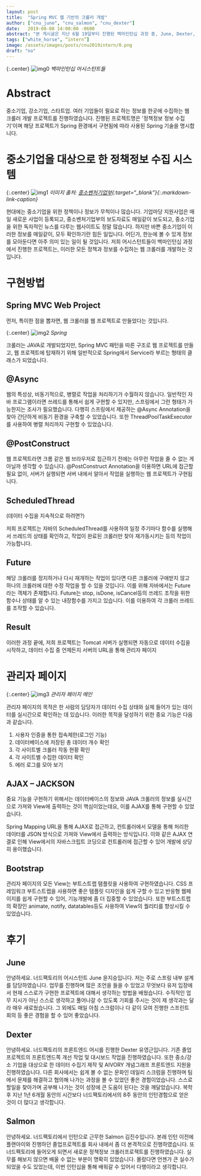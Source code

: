 ```yaml
---
layout: post
title:  "Spring MVC 웹 기반의 크롤러 개발"
author: ["cnu_june", "cnu_salmon", "cnu_dexter"]
date:   2019-08-08 14:00:00 -0600
abstract: "본 게시글은 지난 6월 19일부터 진행된 백마인턴십 과정 중, June, Dexter, Salmon 세 명의 어시스턴트가 함께 진행한 프로젝트에 대한 간략한 설명과 개발 과정에서의 느낀 점, 후기를 담고 있습니다."
tags: ["white_horse", “intern”]
image: /assets/images/posts/cnu2019intern/0.png
draft: "no"   
---
```


{:.center}
![img0](/assets/images/posts/cnu2019intern/0.jpeg)
*백마인턴십 어시스턴트들*

# Abstract

중소기업, 강소기업, 스타트업. 여러 기업들이 필요로 하는 정보를 한곳에 수집하는 웹 크롤러 개발 프로젝트를 진행하였습니다. 진행된 프로젝트명은 '정책정보 정보 수집기'이며 해당 프로젝트가 Spring 환경에서 구현됨에 따라 사용된 Spring 기술을 명시합니다.

# 중소기업을 대상으로 한 정책정보 수집 시스템

{:.center}
![img1](/assets/images/posts/cnu2019intern/1.png)
*이미지 출처: [중소벤처기업부](https://www.mss.go.kr/){:target=“_blank”}{:.markdown-link-caption}*

현대에는 중소기업을 위한 정책이나 정보가 무척이나 많습니다. 기업마당 지원사업은 매일 새로운 사업이 등록되고, 중소벤처기업부의 보도자료도 매일같이 보도되고, 중소기업을 위한 독자적인 뉴스를 다루는 웹사이트도 정말 많습니다. 하지만 바쁜 중소기업이 이러한 정보를 매일같이, 모두 확인하기란 힘든 일입니다. 어딘가, 한눈에 볼 수 있게 정보를 모아둔다면 아주 의미 있는 일이 될 것입니다. 저희 어시스턴트들이 백마인턴십 과정에서 진행한 프로젝트는, 이러한 모든 정책과 정보를 수집하는 웹 크롤러를 개발하는 것입니다.

# 구현방법

## Spring MVC Web Project 

먼저, 특이한 점을 뽑자면, 웹 크롤러를 웹 프로젝트로 만들었다는 것입니다.

{:.center}
![img2](/assets/images/posts/cnu2019intern/2.png)
*Spring*
 

크롤러는 JAVA로 개발되었지만, Spring MVC 패턴을 따른 구조로 웹 프로젝트를 만들고, 웹 프로젝트에 탑재하기 위해 일반적으로 Spring에서 Service라 부르는 형태의 클래스가 되었습니다.

## @Async

웹의 특성상, 비동기적으로, 병렬로 작업을 처리하기가 수월하지 않습니다. 일반적인 자바 프로그램이라면 쓰레드를 통해서 쉽게 구현할 수 있지만, 스프링에서 그런 형태가 가능한지는 조사가 필요했습니다. 다행히 스프링에서 제공하는 @Async Annotation을 찾아 간단하게 비동기 환경을 구축할 수 있었습니다. 또한 ThreadPoolTaskExecutor를 사용하여 병렬 처리까지 구현할 수 있었습니다.

## @PostConstruct

웹 프로젝트라면 크롬 같은 웹 브라우저로 접근하기 전에는 아무런 작업을 줄 수 없는 게 아닐까 생각할 수 있습니다. @PostConstruct Annotation을 이용하면 URL에 접근할 필요 없이, 서버가 실행되면 서버 내에서 알아서 작업을 실행하는 웹 프로젝트가 구현됩니다.

## ScheduledThread

(데이터 수집을 지속적으로 하려면?)

저희 프로젝트는 자바의 ScheduledThread를 사용하여 일정 주기마다 함수를 실행해서 쓰레드의 상태를 확인하고, 작업이 완료된 크롤러만 찾아 재가동시키는 등의 작업이 가능합니다.

## Future

해당 크롤러를 정지하거나 다시 재개하는 작업이 있다면 다른 크롤러에 구애받지 않고 하나의 크롤러에 대한 수정 작업을 할 수 있을 것입니다. 이를 위해 자바에서는 Future라는 객체가 존재합니다. Future는 stop, isDone, isCancel등의 쓰레드 조작을 위한 함수나 상태를 알 수 있는 내장함수를 가지고 있습니다. 이를 이용하여 각 크롤러 쓰레드를 조작할 수 있습니다.

## Result

이러한 과정 끝에, 저희 프로젝트는 Tomcat 서버가 실행되면 자동으로 데이터 수집을 시작하고, 데이터 수집 중 언제든지 서버의 URL을 통해 관리자 페이지

# 관리자 페이지

{:.center}
![img3](/assets/images/posts/cnu2019intern/3.png)
*관리자 페이지 메인*

관리자 페이지의 목적은 한 사람의 담당자가 데이터 수집 상태와 실제 들어가 있는 데이터를 실시간으로 확인하는 데 있습니다. 이러한 목적을 달성하기 위한 중요 기능은 다음과 같습니다.

1. 사용자 인증을 통한 접속제한(로그인 기능)
2. 데이터베이스에 저장된 총 데이터 개수 확인
3. 각 사이트별 크롤러 작동 현황 확인
4. 각 사이트별 수집한 데이터 확인
5. 에러 로그를 모아 보기

## AJAX – JACKSON

중요 기능을 구현하기 위해서는 데이터베이스의 정보와 JAVA 크롤러의 정보를 실시간으로 가져와 View에 출력하는 것이 핵심이었는데요, 이를 AJAX를 통해 구현할 수 있었습니다.

Spring Mapping URL을 통해 AJAX로 접근하고, 컨트롤러에서 모델을 통해 처리한 데이터를 JSON 방식으로 가져와 View에서 출력하는 방식입니다. 이와 같은 AJAX 연결로 인해 View에서의 자바스크립트 코딩으로 컨트롤러에 접근할 수 있어 개발에 상당히 용이했습니다.

## Bootstrap

관리자 페이지의 모든 View는 부트스트랩 탬플릿을 사용하여 구현하였습니다. CSS 프레임워크 부트스트랩을 사용하면 좋은 템플릿 디자인을 쉽게 구할 수 있고 반응형 웹페이지를 쉽게 구현할 수 있어, 기능개발에 좀 더 집중할 수 있었습니다. 또한 부트스트랩의 확장인 animate, notify, datatables등도 사용하여 View의 퀄리티를 향상시킬 수 있었습니다.

# 후기

## June

안녕하세요. 너드팩토리의 어시스턴트 June 윤지승입니다. 저는 주로 스프링 내부 설계를 담당하였습니다. 업무를 진행하며 많은 조언을 들을 수 있었고 무엇보다 유저 입장에서 현재 스스로가 구현한 프로젝트에 대해서 생각하는 방법을 배웠습니다. 수직적인 업무 지시가 아닌 스스로 생각하고 풀어나갈 수 있도록 기회를 주시는 것이 제 생각과는 달라 매우 새로웠습니다. 그 외에도 매일 아침 스크럼이나 다 같이 모여 진행한 스프린트 회의 등 좋은 경험을 할 수 있어 좋았습니다.

## Dexter

안녕하세요. 너드팩토리의 프론트엔드 어시를 진행한 Dexter 유영근입니다. 기존 졸업프로젝트의 프론트엔드쪽 개선 작업 및 대시보드 작업을 진행하였습니다. 또한 중소/강소 기업을 대상으로 한 데이터 수집기 제작 및 AIVORY 개념그래프 프론트엔드 지원을 진행하였습니다. 다른 회사에서는 쉽게 볼 수 없는 문화인 데일리 스크럼을 진행하며 팀에서 문제를 해결하고 협의해 나가는 과정을 볼 수 있었던 좋은 경험이었습니다. 스스로 할일을 찾아가며 공부해 나가는 것이 성장에 큰 도움이 된다는 것을 깨달았습니다. 복학 후 지난 1년 6개월 동안의 시간보다 너드팩토리에서의 8주 동안의 인턴경험으로 얻은 것이 더 많다고 생각합니다.

## Salmon

안녕하세요. 너드팩토리에서 인턴으로 근무한 Salmon 김진수입니다. 본래 인턴 이전에 플랜아이와 진행하던 졸업프로젝트를 회사 내에서 좀 더 본격적으로 진행하였습니다. 또 너드팩토리에 들어오게 되면서 새로운 정책정보 크롤러프로젝트를 진행하였습니다. 실무를 해보지 않으면 배울 수 없는 부분이 명확히 있었습니다. 몰랐다면 언젠가 큰 실수가 되었을 수도 있었는데, 이번 인턴십을 통해 배워갈 수 있어서 다행이라고 생각합니다.